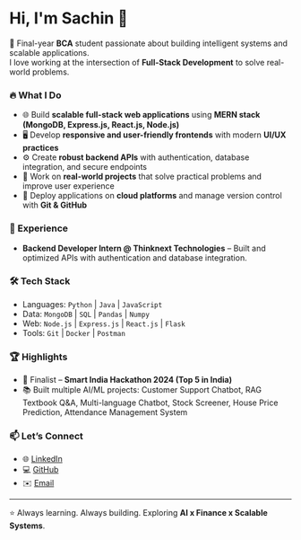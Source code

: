 # Hi, I'm Sachin 👋

🚀 Final-year **BCA** student passionate about building intelligent systems and scalable applications.  
I love working at the intersection of **Full-Stack Development** to solve real-world problems.  

### 🔥 What I Do  
- 🌐 Build **scalable full-stack web applications** using **MERN stack (MongoDB, Express.js, React.js, Node.js)**  
- 🖥️ Develop **responsive and user-friendly frontends** with modern **UI/UX practices**  
- ⚙️ Create **robust backend APIs** with authentication, database integration, and secure endpoints  
- 🚀 Work on **real-world projects** that solve practical problems and improve user experience  
- 🔧 Deploy applications on **cloud platforms** and manage version control with **Git & GitHub**  

### 💼 Experience
- **Backend Developer Intern @ Thinknext Technologies** – Built and optimized APIs with authentication and database integration.

### 🛠 Tech Stack
- Languages: `Python` | `Java` | `JavaScript`  
- Data: `MongoDB` | `SQL` | `Pandas` | `Numpy`  
- Web: `Node.js` | `Express.js` | `React.js` | `Flask`  
- Tools: `Git` | `Docker` | `Postman`  

### 🏆 Highlights
- 🥇 Finalist – **Smart India Hackathon 2024 (Top 5 in India)**  
- 📚 Built multiple AI/ML projects: Customer Support Chatbot, RAG Textbook Q&A, Multi-language Chatbot, Stock Screener, House Price Prediction, Attendance Management System  

### 📫 Let’s Connect
- 🌐 [LinkedIn](https://www.linkedin.com/in/sachin40x/)  
- 💻 [GitHub](https://github.com/sachin40x)  
- ✉️ [Email](mailto:sachin40x@gmail.com)  

---
⭐ Always learning. Always building. Exploring **AI x Finance x Scalable Systems**.

